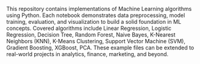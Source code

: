 This repository contains implementations of Machine Learning algorithms using Python. Each notebook demonstrates data preprocessing, model training, evaluation, and visualization to build a solid foundation in ML concepts. Covered algorithms include Linear Regression, Logistic Regression, Decision Tree, Random Forest, Naive Bayes, K-Nearest Neighbors (KNN), K-Means Clustering, Support Vector Machine (SVM), Gradient Boosting, XGBoost, PCA. These example files can be extended to real-world projects in analytics, finance, marketing, and beyond. 
